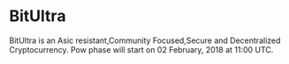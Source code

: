 # BitUltra
BitUltra is an Asic resistant,Community Focused,Secure and Decentralized Cryptocurrency.
Pow phase will start on 02 February, 2018 at 11:00 UTC.
